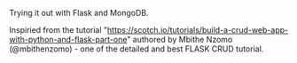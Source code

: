 Trying it out with Flask and MongoDB.

Inspiried from the tutorial "https://scotch.io/tutorials/build-a-crud-web-app-with-python-and-flask-part-one" authored by  Mbithe Nzomo (@mbithenzomo) - one of the detailed and best FLASK CRUD tutorial.  